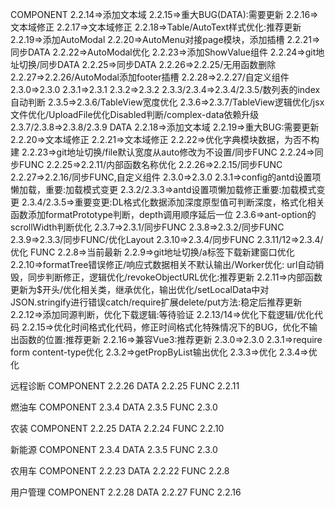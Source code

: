 COMPONENT
  2.2.14=>添加文本域
  2.2.15=>重大BUG(DATA):需要更新
  2.2.16=>文本域修正
  2.2.17=>文本域修正
  2.2.18=>Table/AutoText样式优化:推荐更新
  2.2.19=>添加AutoModal
  2.2.20=>AutoMenu对接page模块，添加插槽
  2.2.21=>同步DATA
  2.2.22=>AutoModal优化
  2.2.23=>添加ShowValue组件
  2.2.24=>git地址切换/同步DATA
  2.2.25=>同步DATA
  2.2.26=>2.2.25/无用函数删除
  2.2.27=>2.2.26/AutoModal添加footer插槽
  2.2.28=>2.2.27/自定义组件
  2.3.0=>2.3.0
  2.3.1=>2.3.1
  2.3.2=>2.3.2
  2.3.3/2.3.4=>2.3.4/2.3.5/数列表的index自动判断
  2.3.5=>2.3.6/TableView宽度优化
  2.3.6=>2.3.7/TableView逻辑优化/jsx文件优化/UploadFile优化Disabled判断/complex-data依赖升级
  2.3.7/2.3.8=>2.3.8/2.3.9
DATA
  2.2.18=>添加文本域
  2.2.19=>重大BUG:需要更新
  2.2.20=>文本域修正
  2.2.21=>文本域修正
  2.2.22=>优化字典模块数据，为否不构建
  2.2.23=>git地址切换/file默认宽度从auto修改为不设置/同步FUNC
  2.2.24=>同步FUNC
  2.2.25=>2.2.11/内部函数名称优化
  2.2.26=>2.2.15/同步FUNC
  2.2.27=>2.2.16/同步FUNC,自定义组件
  2.3.0=>2.3.0
  2.3.1=>config的antd设置项懒加载，重要:加载模式变更
  2.3.2/2.3.3=>antd设置项懒加载修正重要:加载模式变更
  2.3.4/2.3.5=>重要变更:DL格式化数据添加深度原型值可判断深度，格式化相关函数添加formatPrototype判断，depth调用顺序延后一位
  2.3.6=>ant-option的scrollWidth判断优化
  2.3.7=>2.3.1/同步FUNC
  2.3.8=>2.3.2/同步FUNC
  2.3.9=>2.3.3/同步FUNC/优化Layout
  2.3.10=>2.3.4/同步FUNC
  2.3.11/12=>2.3.4/优化
FUNC
  2.2.8=>当前最新
  2.2.9=>git地址切换/a标签下载新建窗口优化
  2.2.10=>formatTree错误修正/响应式数据相关不默认输出/Worker优化: url自动销毁，同步判断修正，逻辑优化/revokeObjectURL优化:推荐更新
  2.2.11=>内部函数更新为$开头/优化相关类，继承优化，输出优化/setLocalData中对JSON.stringify进行错误catch/require扩展delete/put方法:稳定后推荐更新
  2.2.12=>添加同源判断，优化下载逻辑:等待验证
  2.2.13/14=>优化下载逻辑/优化代码
  2.2.15=>优化时间格式化代码，修正时间格式化特殊情况下的BUG，优化不输出函数的位置:推荐更新
  2.2.16=>兼容Vue3:推荐更新
  2.3.0=>2.3.0
  2.3.1=>require form content-type优化
  2.3.2=>getPropByList输出优化
  2.3.3=>优化
  2.3.4=>优化

远程诊断
COMPONENT 2.2.26
DATA 2.2.25
FUNC 2.2.11

燃油车
COMPONENT 2.3.4
DATA 2.3.5
FUNC 2.3.0

农装
COMPONENT 2.2.25
DATA 2.2.24
FUNC 2.2.10

新能源
COMPONENT 2.3.4
DATA 2.3.5
FUNC 2.3.0

农用车
COMPONENT 2.2.23
DATA 2.2.22
FUNC 2.2.8

用户管理
COMPONENT 2.2.28
DATA 2.2.27
FUNC 2.2.16
